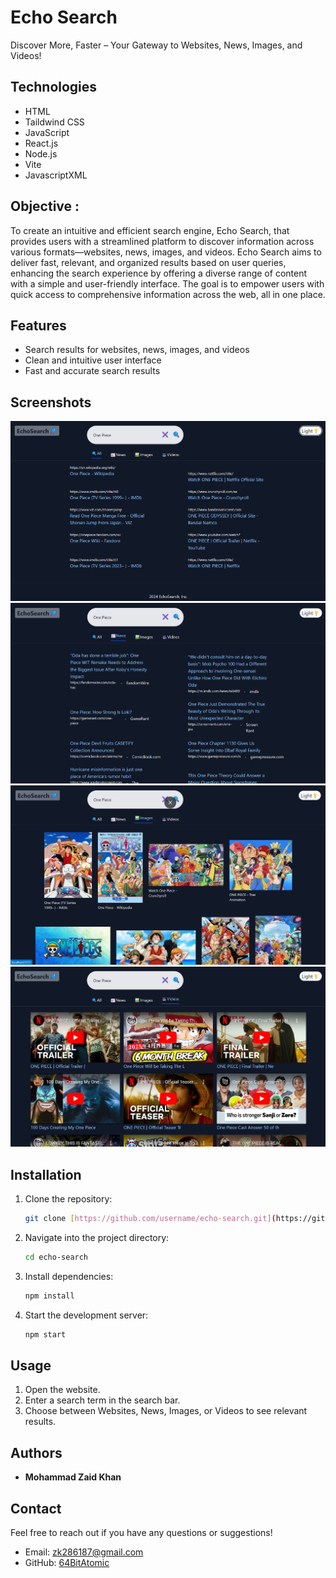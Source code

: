 # Echo Search

Discover More, Faster – Your Gateway to Websites, News, Images, and Videos!

## Technologies

- HTML
- Taildwind CSS
- JavaScript
- React.js
- Node.js
- Vite
- JavascriptXML

## Objective :

To create an intuitive and efficient search engine, Echo Search, that provides users with a streamlined platform to discover information across various formats—websites, news, images, and videos. Echo Search aims to deliver fast, relevant, and organized results based on user queries, enhancing the search experience by offering a diverse range of content with a simple and user-friendly interface. The goal is to empower users with quick access to comprehensive information across the web, all in one place.

## Features

- Search results for websites, news, images, and videos
- Clean and intuitive user interface
- Fast and accurate search results

## Screenshots

![Search Page](./images/all.png)
![Search Page](./images/news.png)
![Search Page](./images/images.png)
![Search Page](./images/videos.png)

## Installation

1. Clone the repository:
   ```bash
   git clone [https://github.com/username/echo-search.git](https://github.com/64bitAtomic/EchoSearch)
   ```
2. Navigate into the project directory:
   ```bash
   cd echo-search
   ```
3. Install dependencies:
   ```bash
   npm install
   ```
4. Start the development server:
   ```bash
   npm start
   ```

## Usage

1. Open the website.
2. Enter a search term in the search bar.
3. Choose between Websites, News, Images, or Videos to see relevant results.

## Authors

- **Mohammad Zaid Khan**

## Contact

Feel free to reach out if you have any questions or suggestions!

- Email: zk286187@gmail.com
- GitHub: [64BitAtomic](https://github.com/64bitatomic)
